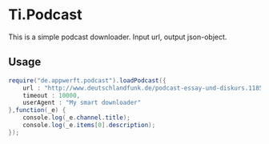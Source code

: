 Ti.Podcast
==========

This is a simple podcast downloader. Input url, output json-object.

Usage
-----

```java
require("de.appwerft.podcast").loadPodcast({
    url : "http://www.deutschlandfunk.de/podcast-essay-und-diskurs.1185.de.podcast.xml",
    timeout : 10000,
    userAgent : "My smart downloader"
},function(_e) {
    console.log(_e.channel.title);
    console.log(_e.items[0].description);
});
```

